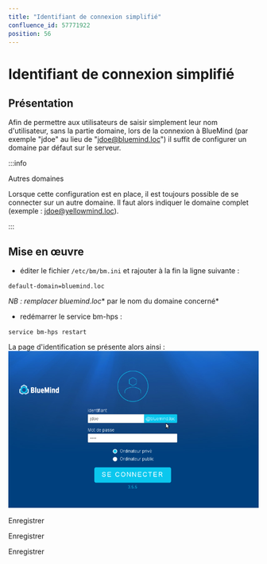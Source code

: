 ```yaml
---
title: "Identifiant de connexion simplifié"
confluence_id: 57771922
position: 56
---
```

# Identifiant de connexion simplifié


## Présentation

Afin de permettre aux utilisateurs de saisir simplement leur nom d'utilisateur, sans la partie domaine, lors de la connexion à BlueMind (par exemple "jdoe" au lieu de "jdoe@bluemind.loc") il suffit de configurer un domaine par défaut sur le serveur.


:::info

Autres domaines

Lorsque cette configuration est en place, il est toujours possible de se connecter sur un autre domaine. Il faut alors indiquer le domaine complet (exemple : jdoe@yellowmind.loc).

:::

## Mise en œuvre

- éditer le fichier `/etc/bm/bm.ini` et rajouter à la fin la ligne suivante :


```
default-domain=bluemind.loc
```

*NB : remplacer bluemind.loc** par le nom du domaine concerné*

- redémarrer le service bm-hps :


```
service bm-hps restart
```


La page d'identification se présente alors ainsi :![](../attachments/57771922/57771924.png)

Enregistrer

Enregistrer

Enregistrer

